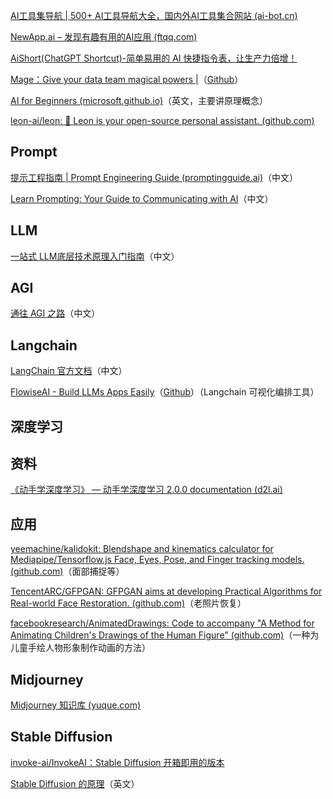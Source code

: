 
[AI工具集导航 | 500+ AI工具导航大全，国内外AI工具集合网站 (ai-bot.cn)](https://ai-bot.cn/)

[NewApp.ai – 发现有趣有用的AI应用 (ftqq.com)](https://a.ftqq.com/)

[AiShort(ChatGPT Shortcut)-简单易用的 AI 快捷指令表，让生产力倍增！](https://www.aishort.top/)

[Mage：Give your data team magical powers |](https://www.mage.ai/)（[Github](https://github.com/mage-ai/mage-ai)）

[AI for Beginners (microsoft.github.io)](https://microsoft.github.io/AI-For-Beginners/)（英文，主要讲原理概念）

[leon-ai/leon: 🧠 Leon is your open-source personal assistant. (github.com)](https://github.com/leon-ai/leon)

## Prompt

[提示工程指南 | Prompt Engineering Guide (promptingguide.ai)](https://www.promptingguide.ai/zh)（中文）

[ Learn Prompting: Your Guide to Communicating with AI](https://learnprompting.org/zh-Hans/docs/intro)（中文）

## LLM

[一站式 LLM底层技术原理入门指南](https://s3tlxskbq3.feishu.cn/docx/NyPqdCKraoXz9gxNVCfcIFdnnAc)（中文）


## AGI

[通往 AGI 之路](https://waytoagi.feishu.cn/wiki/QPe5w5g7UisbEkkow8XcDmOpn8e)（中文）


## Langchain

[LangChain 官方文档](https://js.langchain.com/docs/get_started/introduction)（中文）

[FlowiseAI - Build LLMs Apps Easily](https://flowiseai.com/)（[Github](https://github.com/FlowiseAI/Flowise)）（Langchain 可视化编排工具）

## 深度学习

## 资料

[《动手学深度学习》 — 动手学深度学习 2.0.0 documentation (d2l.ai)](https://zh.d2l.ai/index.html)

## 应用

[yeemachine/kalidokit: Blendshape and kinematics calculator for Mediapipe/Tensorflow.js Face, Eyes, Pose, and Finger tracking models. (github.com)](https://github.com/yeemachine/kalidokit)（面部捕捉等）

[TencentARC/GFPGAN: GFPGAN aims at developing Practical Algorithms for Real-world Face Restoration. (github.com)](https://github.com/TencentARC/GFPGAN)（老照片恢复）

[facebookresearch/AnimatedDrawings: Code to accompany "A Method for Animating Children's Drawings of the Human Figure" (github.com)](https://github.com/facebookresearch/AnimatedDrawings)（一种为儿童手绘人物形象制作动画的方法）

## Midjourney

[Midjourney 知识库 (yuque.com)](https://tob-design.yuque.com/kxcufk/mj)

## Stable Diffusion

[invoke-ai/InvokeAI：Stable Diffusion 开箱即用的版本](https://github.com/invoke-ai/InvokeAI)

[Stable Diffusion 的原理](https://jalammar.github.io/illustrated-stable-diffusion/)（英文）

